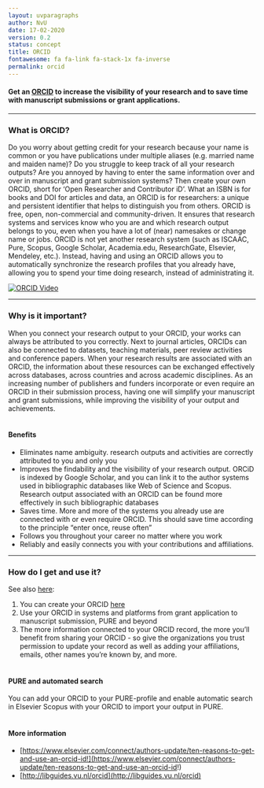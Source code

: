 ```yaml
---
layout: uvparagraphs
author: NvU
date: 17-02-2020
version: 0.2
status: concept
title: ORCID
fontawesome: fa fa-link fa-stack-1x fa-inverse
permalink: orcid 
---
```


#### Get an [ORCID](https://orcid.org/) to increase the visibility of your research and to save time with manuscript submissions or grant applications.

--- 

### What is ORCID?
Do you worry about getting credit for your research because your name is common or you have publications under multiple aliases (e.g. married name and maiden name)? Do you struggle to keep track of all your research outputs? Are you annoyed by having to enter the same information over and over in manuscript and grant submission systems? Then create your own ORCID, short for ‘Open Researcher and Contributor iD’. What an ISBN is for books and DOI for articles and data, an ORCID is for researchers: a unique and persistent identifier that helps to distinguish you from others. ORCID is free, open, non-commercial and community-driven. It ensures that research systems and services know who you are and which research output belongs to you, even when you have a lot of (near) namesakes or change name or jobs. ORCID is not yet another research system (such as ISCAAC, Pure, Scopus, Google Scholar, Academia.edu, ResearchGate, Elsevier, Mendeley, etc.). Instead, having and using an ORCID allows you to automatically synchronize the research profiles that you already have, allowing you to spend your time doing research, instead of administrating it.

[![ORCID Video](http://img.youtube.com/vi/a1Rijk_TMHA/0.jpg)](http://www.youtube.com/watch?v=a1Rijk_TMHA "ORCID")  

---

### Why is it important?
When you connect your research output to your ORCID, your works can always be attributed to you correctly. Next to journal articles, ORCIDs can also be connected to datasets, teaching materials, peer review activities and conference papers. When your research results are associated with an ORCID, the information about these resources can be exchanged effectively across databases, across countries and across academic disciplines. As an increasing number of publishers and funders incorporate or even require an ORCID in their submission process, having one will simplify your manuscript and grant submissions, while improving the visibility of your output and achievements.
<br><br>

#### Benefits
* Eliminates name ambiguity. research outputs and activities are correctly attributed to you and only you
* Improves the findability and the visibility of your research output. ORCiD is indexed by Google Scholar, and you can  link it to the author systems used in bibliographic databases like Web of Science and Scopus.  Research output associated with an ORCID can be found more effectively in such bibliographic databases
* Saves time. More and more of the systems you already use are connected with or even require ORCID. This should save time according to the principle “enter once, reuse often” 
* Follows you throughout your career no matter where you work
* Reliably and easily connects you with your contributions and affiliations.

---

### How do I get and use it?
See also [here](https://orcid.org/):
1. You can create your ORCID [here](https://orcid.org/register)
2. Use your ORCID in systems and platforms from grant application to manuscript submission, PURE and beyond 
3. The more information connected to your ORCID record, the more you’ll benefit from sharing your ORCID - so give the organizations you trust permission to update your record as well as adding your affiliations, emails, other names you’re known by, and more.
<br><br>

#### PURE and automated search
You can add your ORCID to your PURE-profile and enable automatic search in Elsevier Scopus with your ORCID to import your output in PURE.
<br><br>

#### More information
* [https://www.elsevier.com/connect/authors-update/ten-reasons-to-get-and-use-an-orcid-id!](https://www.elsevier.com/connect/authors-update/ten-reasons-to-get-and-use-an-orcid-id!)
* [http://libguides.vu.nl/orcid](http://libguides.vu.nl/orcid)


